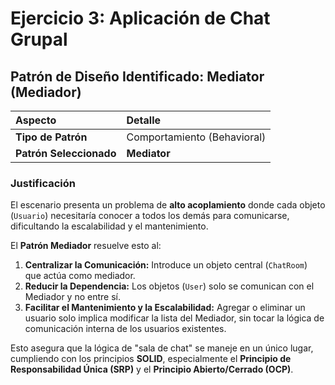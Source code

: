 # Ejercicio 3: Aplicación de Chat Grupal

## Patrón de Diseño Identificado: Mediator (Mediador)

| Aspecto | Detalle |
| :--- | :--- |
| **Tipo de Patrón** | Comportamiento (Behavioral) |
| **Patrón Seleccionado** | **Mediator** |

### Justificación

El escenario presenta un problema de **alto acoplamiento** donde cada objeto (`Usuario`) necesitaría conocer a todos los demás para comunicarse, dificultando la escalabilidad y el mantenimiento.

El **Patrón Mediador** resuelve esto al:
1.  **Centralizar la Comunicación:** Introduce un objeto central (`ChatRoom`) que actúa como mediador.
2.  **Reducir la Dependencia:** Los objetos (`User`) solo se comunican con el Mediador y no entre sí.
3.  **Facilitar el Mantenimiento y la Escalabilidad:** Agregar o eliminar un usuario solo implica modificar la lista del Mediador, sin tocar la lógica de comunicación interna de los usuarios existentes.

Esto asegura que la lógica de "sala de chat" se maneje en un único lugar, cumpliendo con los principios **SOLID**, especialmente el **Principio de Responsabilidad Única (SRP)** y el **Principio Abierto/Cerrado (OCP)**.